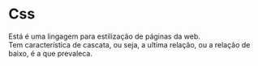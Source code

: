 # Css
Está é uma lingagem para estilização de páginas da web. <br>
Tem característica de cascata, ou seja, a ultima relação, ou a relação de baixo, é a que prevaleca.
